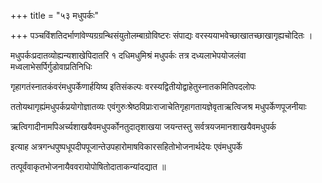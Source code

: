 +++
title = "५३ मधुपर्कः"

+++
पञ्चविंशतिदर्भाणांवेण्यग्रग्रन्थिसंयुतोलम्बाग्रोविष्टरः संपाद्यः वरस्ययाभवेच्छाखातच्छाखागृह्यचोदितः ।

मधुपर्कःप्रदातव्योह्यन्यशाखेपिदातरि १ दधिमधुमिश्रं मधुपर्कः तत्र दध्यलाभेपयोजलंवा मध्वलाभेसर्पिर्गुडोवाप्रतिनिधिः

गृहागतंस्नातकंवरंमधुपर्केणार्हयिष्य इतिसंकल्पः वरस्यद्वितीयोद्वाहेतुस्नातकमितिपदलोपः

ततोयथागृह्यंमधुपर्कप्रयोगोज्ञातव्यः एवंगुरुःश्रेष्ठविप्राःराजाचेतिगृहागतायज्ञेवृताऋत्विजश्र मधुपर्केणपूजनीयाः

ऋत्विगादीनामपिअर्च्यशाखयैवमधुपर्कोनतुदातृशाखया जयन्तस्तु सर्वत्रयजमानशाखयैवमधुपर्क

इत्याह अत्रगन्धपुष्पधूपदीपपूजान्तेउपहारोमाषविकारसहितोभोजनार्थदेयः एवंमधुपर्के

तत्पूर्वंवाकृतभोजनायैववरायोपोषितोदाताकन्यांदद्यात ॥
